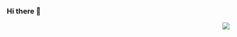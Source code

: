 ### Hi there 👋
<img align="right" src="https://github-readme-stats.vercel.app/api?username=wtdsn&show_icons=true&icon_color=CE1D2D&text_color=718096&bg_color=ffffff&hide_title=true" />

<!--
**wtdsn/wtdsn** is a ✨ _special_ ✨ repository because its `README.md` (this file) appears on your GitHub profile.

Here are some ideas to get you started:

- 🔭 I’m currently working on ...
- 🌱 I’m currently learning ...
- 👯 I’m looking to collaborate on ...
- 🤔 I’m looking for help with ...
- 💬 Ask me about ...
- 📫 How to reach me: ...
- 😄 Pronouns: ...
- ⚡ Fun fact: ...
-->
